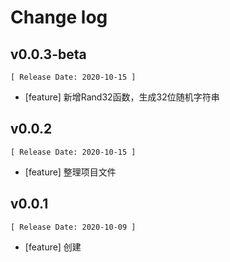 # Change log 

## v0.0.3-beta
    [ Release Date: 2020-10-15 ]
- [feature] 新增Rand32函数，生成32位随机字符串 
    
## v0.0.2 
    [ Release Date: 2020-10-15 ]
- [feature] 整理项目文件

## v0.0.1 
    [ Release Date: 2020-10-09 ]
- [feature] 创建